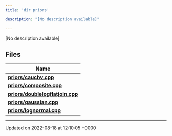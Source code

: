 ```yaml
---
title: 'dir priors'

description: "[No description available]"

---
```







[No description available]

## Files

| Name           |
| -------------- |
| **[priors/cauchy.cpp](/documentation/code/gambit_2-2/files/cauchy_8cpp/#file-cauchy.cpp)**  |
| **[priors/composite.cpp](/documentation/code/gambit_2-2/files/composite_8cpp/#file-composite.cpp)**  |
| **[priors/doublelogflatjoin.cpp](/documentation/code/gambit_2-2/files/doublelogflatjoin_8cpp/#file-doublelogflatjoin.cpp)**  |
| **[priors/gaussian.cpp](/documentation/code/gambit_2-2/files/gaussian_8cpp/#file-gaussian.cpp)**  |
| **[priors/lognormal.cpp](/documentation/code/gambit_2-2/files/lognormal_8cpp/#file-lognormal.cpp)**  |






-------------------------------

Updated on 2022-08-18 at 12:10:05 +0000
